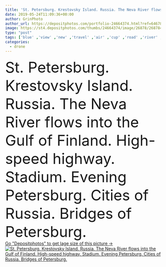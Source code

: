 ```yaml
---
title: 'St. Petersburg. Krestovsky Island. Russia. The Neva River flows into the Gulf of Finland. High-speed highway. Stadium. Evening Petersburg. Cities of Russia. Bridges of Petersburg.'
date: 2019-05-24T11:09:36+00:00
author: GrinPhoto
author_url: https://depositphotos.com/portfolio-24664374.html?ref=64678756
image: https://st4.depositphotos.com/thumbs/24664374/image/26878/268784494/api_thumb_450.jpg?forcejpeg=true
type: "post"
tags: ['blue' ,'view' ,'new' ,'travel' ,'air' ,'cup' ,'road' ,'river' ,'bridge' ,'landscape' ,'architecture' ,'building' ,'city' ,'construction' ,'urban' ,'night' ,'saint' ,'st' ,'world' ,'tourism' ,'highway' ,'cityscape' ,'landmark' ,'europe' ,'Russia' ,'monument' ,'russian' ,'soccer' ,'football' ,'stadium' ,'island' ,'petersburg' ,'saint petersburg' ,'arena' ,'aerial' ,'sobor' ,'Peter' ,'florida' ,'zenith' ,'pete' ,'drone' ,'zenit' ,'vasilevsky' ,'krestovsky' ,'western rapid diameter' ,'petersburg russia' ,'Petersburg bridge' ,'petersburg panorama' ,'russia architecture' ]
categories: 
  - drone
---
```

<div aling="center">
            <font size="60"> St. Petersburg. Krestovsky Island. Russia. The Neva River flows into the Gulf of Finland. High-speed highway. Stadium. Evening Petersburg. Cities of Russia. Bridges of Petersburg.</font>   
</div>
<div>
    <a href='https://st4.depositphotos.com/thumbs/24664374/image/26878/268784494/api_thumb_450.jpg?forcejpeg=true?ref=64678756' target=_blank > Go "Depositphotos" to get lage size of this picture ->
        <img href='https://st4.depositphotos.com/thumbs/24664374/image/26878/268784494/api_thumb_450.jpg?forcejpeg=true?ref=64678756' src='https://st4.depositphotos.com/24664374/26878/i/950/depositphotos_268784494-stock-photo-petersburg-krestovsky-island-russia-neva.jpg?forcejpeg=true' alt='St. Petersburg. Krestovsky Island. Russia. The Neva River flows into the Gulf of Finland. High-speed highway. Stadium. Evening Petersburg. Cities of Russia. Bridges of Petersburg.' >
    </a>
</div>
